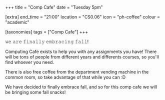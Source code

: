 +++
title = "Comp Cafe"
date = "Tuesday 5pm"

[extra]
end_time = "21:00"
location = "CS0.06"
icon = "ph-coffee"
colour = "academic"

[taxonomies]
tags = ["Comp Cafe"]
+++

𝚠𝚎 𝚊𝚛𝚎 𝚏𝚒𝚗𝚊𝚕𝚕𝚢 𝚎𝚖𝚋𝚛𝚊𝚌𝚒𝚗𝚐 𝚏𝚊𝚕𝚕!

Computing Cafe exists to help you with any assignments you have! There will be tons of people from different years and differents courses, so you'll find whoever you need.

There is also free coffee from the department vending machine in the common room, so take advantage of that while you can :D

We have decided to finally embrace fall, and so for this comp cafe we will be bringing some fall snacks!
